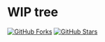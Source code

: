 # WIP tree


[![GitHub Forks](https://img.shields.io/github/forks/vic1707/tree.svg?color=6e5494&labelColor=555555&logoColor=ffffff&style=flat-square&logo=github)](https://github.com/vic1707/tree)
[![GitHub Stars](https://img.shields.io/github/stars/vic1707/tree.svg?color=6e5494&labelColor=555555&logoColor=ffffff&style=flat-square&logo=github)](https://github.com/vic1707/tree)

